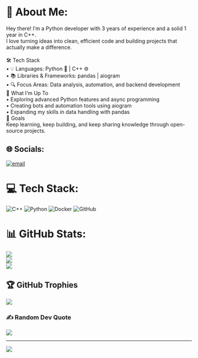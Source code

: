 # 💫 About Me:
Hey there! I’m a Python developer with 3 years of experience and a solid 1 year in C++.<br>I love turning ideas into clean, efficient code and building projects that actually make a difference.<br><br>🛠️ Tech Stack<br> • 💡 Languages: Python 🐍 | C++ ⚙️<br> • 📚 Libraries & Frameworks: pandas | aiogram<br> • 🔍 Focus Areas: Data analysis, automation, and backend development<br>🚀 What I’m Up To<br> • Exploring advanced Python features and async programming<br> • Creating bots and automation tools using aiogram<br> • Expanding my skills in data handling with pandas<br>🌱 Goals<br>Keep learning, keep building, and keep sharing knowledge through open-source projects.


## 🌐 Socials:
[![email](https://img.shields.io/badge/Email-D14836?logo=gmail&logoColor=white)](mailto:leakhunterosint@gmail.com) 

# 💻 Tech Stack:
![C++](https://img.shields.io/badge/c++-%2300599C.svg?style=for-the-badge&logo=c%2B%2B&logoColor=white) ![Python](https://img.shields.io/badge/python-3670A0?style=for-the-badge&logo=python&logoColor=ffdd54) ![Docker](https://img.shields.io/badge/docker-%230db7ed.svg?style=for-the-badge&logo=docker&logoColor=white) ![GitHub](https://img.shields.io/badge/github-%23121011.svg?style=for-the-badge&logo=github&logoColor=white)
# 📊 GitHub Stats:
![](https://github-readme-stats.vercel.app/api?username=TheAsrada&theme=dark&hide_border=false&include_all_commits=true&count_private=true)<br/>
![](https://nirzak-streak-stats.vercel.app/?user=TheAsrada&theme=dark&hide_border=false)<br/>
![](https://github-readme-stats.vercel.app/api/top-langs/?username=TheAsrada&theme=dark&hide_border=false&include_all_commits=true&count_private=true&layout=compact)

## 🏆 GitHub Trophies
![](https://github-profile-trophy.vercel.app/?username=TheAsrada&theme=react&no-frame=false&no-bg=false&margin-w=4)

### ✍️ Random Dev Quote
![](https://quotes-github-readme.vercel.app/api?type=horizontal&theme=radical)

---
[![](https://visitcount.itsvg.in/api?id=TheAsrada&icon=0&color=0)](https://visitcount.itsvg.in)

<!-- Proudly created with GPRM ( https://gprm.itsvg.in ) -->

